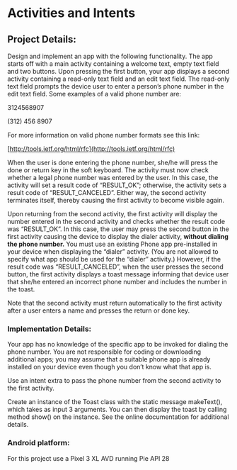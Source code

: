 # Activities and Intents

## Project Details:

Design and implement an app with the following functionality. The app starts off with a
main activity containing a welcome text, empty text field and two buttons. Upon pressing
the first button, your app displays a second activity containing a read-only text field and
an edit text field. The read-only text field prompts the device user to enter a person’s
phone number in the edit text field. Some examples of a valid phone number are:

3124568907

(312) 456 8907

For more information on valid phone number formats see this link:

[http://tools.ietf.org/html/rfc](http://tools.ietf.org/html/rfc)

When the user is done entering the phone number, she/he will press the done or return
key in the soft keyboard. The activity must now check whether a legal phone number
was entered by the user. In this case, the activity will set a result code of “RESULT_OK”;
otherwise, the activity sets a result code of “RESULT_CANCELED”. Either way, the
second activity terminates itself, thereby causing the first activity to become visible
again.

Upon returning from the second activity, the first activity will display the number entered
in the second activity and checks whether the result code was “RESULT_OK”. In this
case, the user may press the second button in the first activity causing the device to
display the dialer activity, **without dialing the phone number.** You must use an existing
Phone app pre-installed in your device when displaying the “dialer” activity. (You are not
allowed to specify what app should be used for the “dialer” activity.) However, if the
result code was “RESULT_CANCELED”, when the user presses the second button, the
first activity displays a toast message informing that device user that she/he entered an
incorrect phone number and includes the number in the toast.

Note that the second activity must return automatically to the first
activity after a user enters a name and presses the return or done
key.

### Implementation Details:

Your app has no knowledge of the specific app to be invoked for dialing the phone
number. You are not responsible for coding or downloading additional apps; you may
assume that a suitable phone app is already installed on your device even though you
don’t know what that app is.

Use an intent extra to pass the phone number from the second activity to the first
activity.

Create an instance of the Toast class with the static message makeText(), which takes
as input 3 arguments. You can then display the toast by calling method show() on the
instance. See the online documentation for additional details.

### Android platform:

For this project use a Pixel 3 XL AVD running Pie API 28
